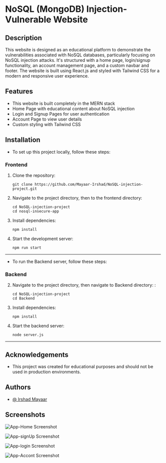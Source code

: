 # NoSQL (MongoDB) Injection-Vulnerable Website

## Description
This website is designed as an educational platform to demonstrate the vulnerabilities associated with NoSQL databases, particularly focusing on NoSQL injection attacks. It's structured with a home page, login/signup functionality, an account management page, and a custom navbar and footer. The website is built using React.js and styled with Tailwind CSS for a modern and responsive user experience.

## Features

- This website is built completely in the MERN stack
- Home Page with educational content about NoSQL injection
- Login and Signup Pages for user authentication
- Account Page to view user details
- Custom styling with Tailwind CSS

## Installation


- To set up this project locally, follow these steps:

### Frontend

1. Clone the repository:
   ```
   git clone https://github.com/Mayaar-Irshad/NoSQL-injection-project.git

2. Navigate to the project directory, then to the frontend directory:

      ```
      cd NoSQL-injection-project
      cd nosql-insecure-app

      ```
3. Install dependencies:
    ```
    npm install
    ```

4. Start the development server:
    ```
    npm run start
    ```

---
- To run the Backend server, follow these steps:

### Backend

2. Navigate to the project directory, then navigate to Backend directory: :

      ```
      cd NoSQL-injection-project
      cd Backend

      ```
3. Install dependencies:
     ```
     npm install
     ```

4. Start the backend server:
    ```
    node server.js

----
    
## Acknowledgements

 - This project was created for educational purposes and should  not be used in production environments.





## Authors

- [@ Irshad Mayaar](https://github.com/Mayaar-Irshad)


## Screenshots

![App-Home Screenshot](https://github.com/Mayaar-Irshad/my-nosql-injection-project/assets/105467566/a6c31334-ca49-47d2-9f0c-5b3098217f07)

![App-signUp Screenshot](https://github.com/Mayaar-Irshad/my-nosql-injection-project/assets/105467566/e0314ab6-2b62-40a0-8105-5c7134dc1a79)

![App-login Screenshot](https://github.com/Mayaar-Irshad/my-nosql-injection-project/assets/105467566/5fd62df5-3986-46c0-ba98-d2413a1918da)


![App-Accont Screenshot](https://github.com/Mayaar-Irshad/my-nosql-injection-project/assets/105467566/bbef0717-661f-495e-8a02-55898e4855a8)


